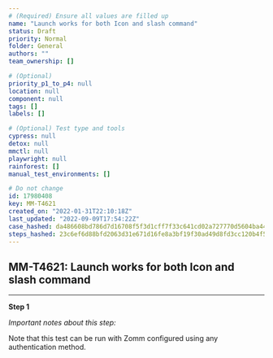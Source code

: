 ```yaml
---
# (Required) Ensure all values are filled up
name: "Launch works for both Icon and slash command"
status: Draft
priority: Normal
folder: General
authors: ""
team_ownership: []

# (Optional)
priority_p1_to_p4: null
location: null
component: null
tags: []
labels: []

# (Optional) Test type and tools
cypress: null
detox: null
mmctl: null
playwright: null
rainforest: []
manual_test_environments: []

# Do not change
id: 17980408
key: MM-T4621
created_on: "2022-01-31T22:10:18Z"
last_updated: "2022-09-09T17:54:22Z"
case_hashed: da486608bd786d7d16708f5f3d1cff7f33c641cd02a727770d5604ba443058a10b0e45b09cc9a673806bd7ed1068ee77
steps_hashed: 23c6ef6d88bfd2063d31e671d16fe8a3bf19f30ad49d8fd3cc120b4f560ef018ae7edc7e1e8c6508b1d986f348ddcb3f
---
```


<!-- (Auto-generated) Based on frontmatter's "key" and "name" -->

## MM-T4621: Launch works for both Icon and slash command

---

**Step 1**

_Important notes about this step:_

Note that this test can be run with Zomm configured using any authentication method.
